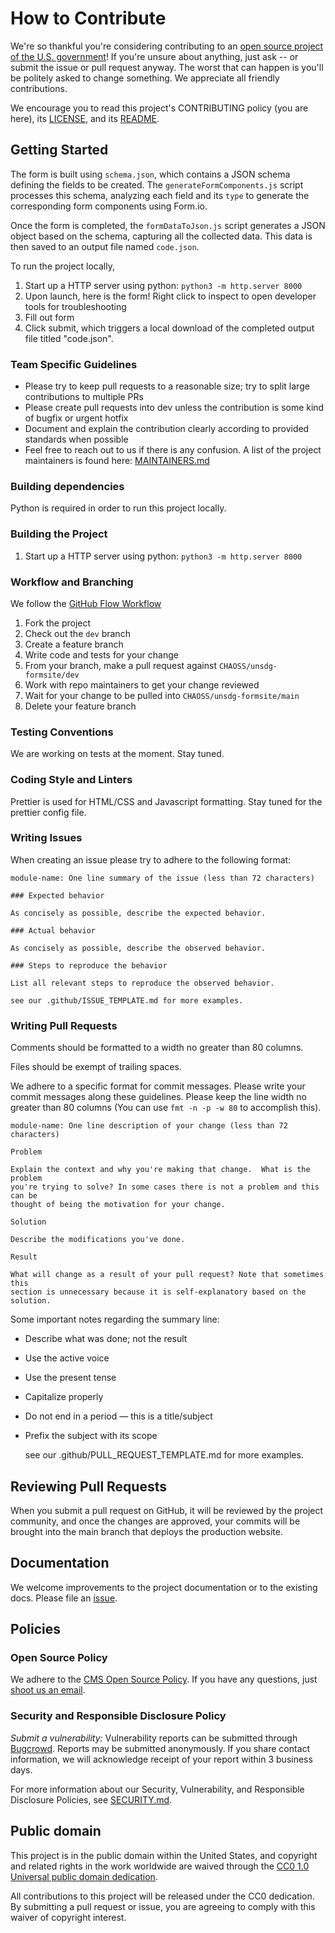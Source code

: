 # How to Contribute

<!-- Basic instructions about where to send patches, check out source code, and get development support.-->

We're so thankful you're considering contributing to an [open source project of
the U.S. government](https://code.gov/)! If you're unsure about anything, just
ask -- or submit the issue or pull request anyway. The worst that can happen is
you'll be politely asked to change something. We appreciate all friendly
contributions.

We encourage you to read this project's CONTRIBUTING policy (you are here), its
[LICENSE](LICENSE.md), and its [README](README.md).

## Getting Started

The form is built using `schema.json`, which contains a JSON schema defining the fields to be created. The `generateFormComponents.js` script processes this schema, analyzing each field and its `type` to generate the corresponding form components using Form.io.

Once the form is completed, the `formDataToJson.js` script generates a JSON object based on the schema, capturing all the collected data. This data is then saved to an output file named `code.json`.

To run the project locally,

1. Start up a HTTP server using python: `python3 -m http.server 8000`
2. Upon launch, here is the form! Right click to inspect to open developer tools for troubleshooting
3. Fill out form
4. Click submit, which triggers a local download of the completed output file titled "code.json".

### Team Specific Guidelines

- Please try to keep pull requests to a reasonable size; try to split large contributions to multiple PRs
- Please create pull requests into dev unless the contribution is some kind of bugfix or urgent hotfix
- Document and explain the contribution clearly according to provided standards when possible
- Feel free to reach out to us if there is any confusion. A list of the project maintainers is found here: [MAINTAINERS.md](./MAINTAINERS.md)

### Building dependencies

Python is required in order to run this project locally.

### Building the Project

1. Start up a HTTP server using python: `python3 -m http.server 8000`

### Workflow and Branching

We follow the [GitHub Flow Workflow](https://guides.github.com/introduction/flow/)

1.  Fork the project
2.  Check out the `dev` branch
3.  Create a feature branch
4.  Write code and tests for your change
5.  From your branch, make a pull request against `CHAOSS/unsdg-formsite/dev`
6.  Work with repo maintainers to get your change reviewed
7.  Wait for your change to be pulled into `CHAOSS/unsdg-formsite/main`
8.  Delete your feature branch

### Testing Conventions

<!--- TODO: Discuss where tests can be found, how they are run, and what kind of tests/coverage strategy and goals the project has. -->

We are working on tests at the moment. Stay tuned.

### Coding Style and Linters

<!--- TODO: HIGHLY ENCOURAGED. Specific tools will vary between different languages/frameworks (e.g. Black for python, eslint for JavaScript, etc...)

1. Mention any style guides you adhere to (e.g. pep8, etc...)
2. Mention any linters your project uses (e.g. flake8, jslint, etc...)
3. Mention any naming conventions your project uses (e.g. Semantic Versioning, CamelCasing, etc...)
4. Mention any other content guidelines the project adheres to (e.g. plainlanguage.gov, etc...)

-->

Prettier is used for HTML/CSS and Javascript formatting. Stay tuned for the prettier config file.

### Writing Issues

When creating an issue please try to adhere to the following format:

    module-name: One line summary of the issue (less than 72 characters)

    ### Expected behavior

    As concisely as possible, describe the expected behavior.

    ### Actual behavior

    As concisely as possible, describe the observed behavior.

    ### Steps to reproduce the behavior

    List all relevant steps to reproduce the observed behavior.

    see our .github/ISSUE_TEMPLATE.md for more examples.

### Writing Pull Requests

Comments should be formatted to a width no greater than 80 columns.

Files should be exempt of trailing spaces.

We adhere to a specific format for commit messages. Please write your commit
messages along these guidelines. Please keep the line width no greater than 80
columns (You can use `fmt -n -p -w 80` to accomplish this).

    module-name: One line description of your change (less than 72 characters)

    Problem

    Explain the context and why you're making that change.  What is the problem
    you're trying to solve? In some cases there is not a problem and this can be
    thought of being the motivation for your change.

    Solution

    Describe the modifications you've done.

    Result

    What will change as a result of your pull request? Note that sometimes this
    section is unnecessary because it is self-explanatory based on the solution.

Some important notes regarding the summary line:

- Describe what was done; not the result
- Use the active voice
- Use the present tense
- Capitalize properly
- Do not end in a period — this is a title/subject
- Prefix the subject with its scope

  see our .github/PULL_REQUEST_TEMPLATE.md for more examples.

## Reviewing Pull Requests

When you submit a pull request on GitHub, it will be reviewed by the project
community, and once the changes are approved, your commits will be brought into the main branch that deploys the production website.

<!--
## Shipping Releases

<!-- TODO: What cadence does your project ship new releases? (e.g. one-time, ad-hoc, periodically, upon merge of new patches) Who does so?
-->

## Documentation

We welcome improvements to the project documentation or to the existing
docs. Please file an [issue](https://github.com/CHAOSS/unsdg-formsite/issues).

## Policies

### Open Source Policy

We adhere to the [CMS Open Source
Policy](https://github.com/CMSGov/cms-open-source-policy). If you have any
questions, just [shoot us an email](mailto:opensource@cms.hhs.gov).

### Security and Responsible Disclosure Policy

_Submit a vulnerability:_ Vulnerability reports can be submitted through [Bugcrowd](https://bugcrowd.com/cms-vdp). Reports may be submitted anonymously. If you share contact information, we will acknowledge receipt of your report within 3 business days.

For more information about our Security, Vulnerability, and Responsible Disclosure Policies, see [SECURITY.md](SECURITY.md).

## Public domain

This project is in the public domain within the United States, and copyright and related rights in the work worldwide are waived through the [CC0 1.0 Universal public domain dedication](https://creativecommons.org/publicdomain/zero/1.0/).

All contributions to this project will be released under the CC0 dedication. By submitting a pull request or issue, you are agreeing to comply with this waiver of copyright interest.
